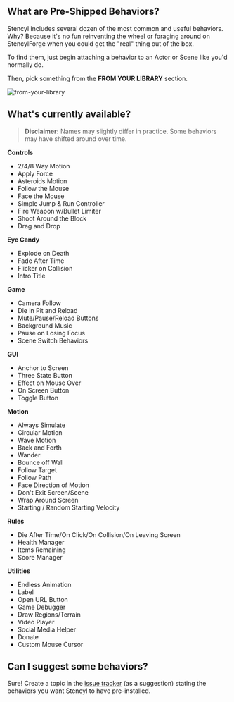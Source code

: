 ## What are Pre-Shipped Behaviors?

Stencyl includes several dozen of the most common and useful behaviors. Why? Because it's no fun reinventing the wheel or foraging around on StencylForge when you could get the "real" thing out of the box.

To find them, just begin attaching a behavior to an Actor or Scene like you'd normally do. 

Then, pick something from the **FROM YOUR LIBRARY** section.

![from-your-library](https://github.com/Stencyl/stencylpedia/blob/master/chapter-2/images/from-your-library.png)


## What's currently available?

> **Disclaimer:** Names may slightly differ in practice. Some behaviors may have shifted around over time.

**Controls**
* 2/4/8 Way Motion
* Apply Force
* Asteroids Motion
* Follow the Mouse
* Face the Mouse
* Simple Jump & Run Controller
* Fire Weapon w/Bullet Limiter
* Shoot Around the Block
* Drag and Drop

**Eye Candy**
* Explode on Death
* Fade After Time
* Flicker on Collision
* Intro Title

**Game**
* Camera Follow
* Die in Pit and Reload
* Mute/Pause/Reload Buttons
* Background Music
* Pause on Losing Focus
* Scene Switch Behaviors

**GUI**
* Anchor to Screen
* Three State Button
* Effect on Mouse Over
* On Screen Button
* Toggle Button

**Motion**
* Always Simulate
* Circular Motion
* Wave Motion
* Back and Forth
* Wander
* Bounce off Wall
* Follow Target
* Follow Path
* Face Direction of Motion
* Don't Exit Screen/Scene
* Wrap Around Screen
* Starting / Random Starting Velocity

**Rules**
* Die After Time/On Click/On Collision/On Leaving Screen
* Health Manager
* Items Remaining
* Score Manager

**Utilities**
* Endless Animation
* Label
* Open URL Button
* Game Debugger
* Draw Regions/Terrain
* Video Player
* Social Media Helper
* Donate
* Custom Mouse Cursor
 

## Can I suggest some behaviors?

Sure! Create a topic in the [issue tracker](https://community.stencyl.com/index.php?project=1;area=issues;tracker=feature) (as a suggestion) stating the behaviors you want Stencyl to have pre-installed.

